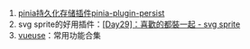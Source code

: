1. [pinia持久化存储插件pinia-plugin-persist](https://juejin.cn/post/7123902802601967647)
2. svg sprite的好用插件：[[Day29]：喜歡的都裝一起 - svg sprite](https://ithelp.ithome.com.tw/articles/10300788)
3. [vueuse](https://vueuse.org/guide/)：常用功能合集
